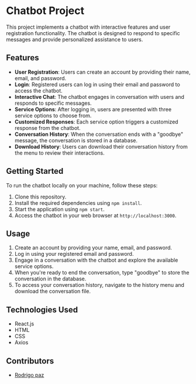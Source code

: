 # Chatbot Project

This project implements a chatbot with interactive features and user registration functionality. The chatbot is designed to respond to specific messages and provide personalized assistance to users.

## Features

- **User Registration**: Users can create an account by providing their name, email, and password.
- **Login**: Registered users can log in using their email and password to access the chatbot.
- **Interactive Chat**: The chatbot engages in conversation with users and responds to specific messages.
- **Service Options**: After logging in, users are presented with three service options to choose from.
- **Customized Responses**: Each service option triggers a customized response from the chatbot.
- **Conversation History**: When the conversation ends with a "goodbye" message, the conversation is stored in a database.
- **Download History**: Users can download their conversation history from the menu to review their interactions.

## Getting Started

To run the chatbot locally on your machine, follow these steps:

1. Clone this repository.
2. Install the required dependencies using `npm install`.
3. Start the application using `npm start`.
4. Access the chatbot in your web browser at `http://localhost:3000`.

## Usage

1. Create an account by providing your name, email, and password.
2. Log in using your registered email and password.
3. Engage in a conversation with the chatbot and explore the available service options.
4. When you're ready to end the conversation, type "goodbye" to store the conversation in the database.
5. To access your conversation history, navigate to the history menu and download the conversation file.

## Technologies Used

- React.js
- HTML
- CSS
- Axios

## Contributors

- [Rodrigo paz](https://github.com/rodrigopaaz)
